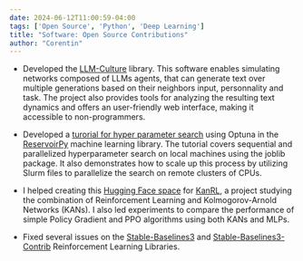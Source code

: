 ```yaml
---
date: 2024-06-12T11:00:59-04:00
tags: ['Open Source', 'Python', 'Deep Learning']
title: "Software: Open Source Contributions"
author: "Corentin"
---
```


- Developed the [LLM-Culture](https://github.com/jeremyperez2/LLM-Culture) library. This software enables simulating networks composed of LLMs agents, that can generate text over multiple generations based on their neighbors input, personnality and task. 
The project also provides tools for analyzing the resulting text dynamics and offers an user-friendly web interface, making it accessible to non-programmers.

- Developed a [turorial for hyper parameter search](https://github.com/reservoirpy/reservoirpy/tree/master/tutorials/4.a-Hyperparameter%20search%20with%20Optuna) using Optuna in the [ReservoirPy](https://github.com/reservoirpy/reservoirpy) machine learning library. The tutorial covers sequential and parallelized hyperparameter search on local machines using the joblib package. It also demonstrates how to scale up this process by utilizing Slurm files to parallelize the search on remote clusters of CPUs.

- I helped creating this [Hugging Face space](https://huggingface.co/spaces/riiswa/RL-Interpretable-Policy-via-Kolmogorov-Arnold-Network) for [KanRL](https://github.com/riiswa/kanrl), a project studying the combination of Reinforcement Learning and Kolmogorov-Arnold Networks (KANs). I also led experiments to compare the performance of simple Policy Gradient and PPO algorithms using both KANs and MLPs.

- Fixed several issues on the [Stable-Baselines3](https://github.com/DLR-RM/stable-baselines3) and [Stable-Baselines3-Contrib](https://github.com/Stable-Baselines-Team/stable-baselines3-contrib) Reinforcement Learning Libraries.
